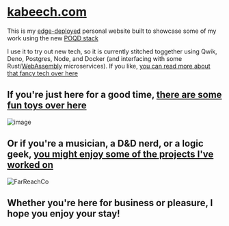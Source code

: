 # [kabeech.com](https://kabeech.com)

This is my [edge-deployed](https://kabeech.com/tech/edge) personal website built to showcase some of my work using the new [POQD stack](https://kabeech.com/tech/poqd)

I use it to try out new tech, so it is currently stitched toggether using Qwik, Deno, Postgres, Node, and Docker (and interfacing with some Rust/[WebAssembly](https://kabeech.com/tech/wasm) microservices). If you like, [you can read more about that fancy tech over here ](https://kabeech.com/tech)

## If you're just here for a good time, [there are some fun toys over here](https://kabeech.com/fun)

![image](https://github.com/kaBeech/kaBeech-website/assets/97925125/f76e9deb-3ba8-4e09-bb0a-41e9f7cd63c6)

## Or if you're a musician, a D&D nerd, or a logic geek, [you might enjoy some of the projects I've worked on](https://kabeech.com/projects)

![FarReachCo](https://github.com/kaBeech/kaBeech-website/assets/97925125/412e4972-bba2-4c91-9167-fe413430d2bc)

## Whether you're here for business or pleasure, I hope you enjoy your stay!
